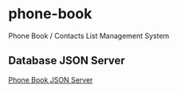# phone-book
Phone Book / Contacts List Management System

## Database JSON Server
[Phone Book JSON Server](https://my-json-server.typicode.com/jeet-khondker/phone-book)
